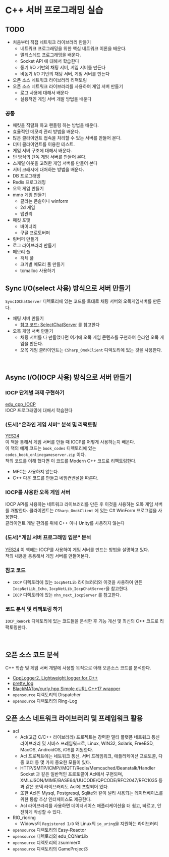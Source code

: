 # C++ 서버 프로그래밍 실습
      
## TODO
- 처음부터 직접 네트워크 라이브러리 만들기  
    - 네트워크 프로그래밍을 위한 핵심 네트워크 이론을 배운다.
	- 멀티스레드 프로그래밍을 배운다.
	- Socket API 에 대해서 학습한다 
	- 동기 I/O 기반의 채팅 서버, 게임 서버를 만든다
	- 비동기 I/O 기반의 채팅 서버, 게임 서버를 만든다
- 오픈 소스 네트워크 라이브러리 리팩토링
- 오픈 소스 네트워크 라이브러리를 사용하여 게임 서버 만들기  
    - 로그 사용에 대해서 배운다
	- 실용적인 게임 서버 개발 방법을 배운다
	
	
### 공통
- 패킷을 직렬화 하고 핸들링 하는 방법을 배운다.
- 효율적인 메모리 관리 방법을 배운다.
- 많은 클라이언트 접속을 처리할 수 있는 서버를 만들어 본다.
- 더미 클라이언트를 이용한 테스트.
- 게임 서버 구조에 대해서 배운다.
- 턴 방식의 단독 게임 서버를 만들어 본다.
- 스케일 아웃을 고려한 게임 서버를 만들어 본다
- 서버 크래시에 대처하는 방법을 배운다.
- DB 프로그래밍
- Redis 프로그래밍
- 오목 게임 만들기
- mmo 게임 만들기
    - 클라는 콘솔이나 winform 
	- 2d 게임
	- 맵관리
- 패킷 포맷
    - 바이너리
	- 구글 프로토버퍼
- 링버퍼 만들기
- 로그 라이브러리 만들기
- 메모리 풀
    - 객체 풀
	- 크기별 메모리 풀 만들기 
	- tcmalloc 사용하기
  
    
    
## Sync I/O(select 사용) 방식으로 서버 만들기 
`SyncIOChatServer` 디렉토리에 있는 코드를 토대로 채팅 서버와 오목게임서버를 만든다.  

- 채팅 서버 만들기
    - [참고 코드: SelectChatServer](https://github.com/jacking75/com2us_cppNetStudy_work/tree/master/SelectChatServer ) 를 참고한다  
- 오목 게임 서버 만들기
    - 채팅 서버를 다 만들었다면 여기에 오목 게임 콘텐츠를 구현하여 온라인 오목 게임을 만든다.
	- 오목 게임 클라이언트는 `CSharp_OmokClient` 디렉토리에 있는 것을 사용한다.  
    
    
<br/>
	

## Async I/O(IOCP 사용) 방식으로 서버 만들기
  
### IOCP 단계별 과제 구현하기
[edu_cpp_IOCP](https://github.com/jacking75/edu_cpp_IOCP)   
IOCP 프로그래밍에 대해서 학습한다  
  
### (도서)"온라인 게임 서버" 분석 및 리팩토링
[YES24](http://www.yes24.com/Product/Goods/1776627 )  
이 책을 통해서 게임 서버를 만들 때 IOCP를 어떻게 사용하는지 배운다.  
이 책의 예제 코드는 `book_codes` 디렉토리에 있는 `codes_book_onlinegameserver.zip` 이다.   
책의 코드를 이해 했다면 이 코드를 Modern C++ 코드로 리팩토링한다.    
- MFC는 사용하지 않는다.
- C++ 다운 코드를 만들고 네임컨벤셜을 따른다.  
    
    
### IOCP를 사용한 오목 게임 서버 
IOCP API를 사용하는 네트워크 라이브러리를 만든 후 이것을 사용하는 오목 게임 서버를 개발한다.
클라이언트는 `CSharp_OmokClient` 에 있는 C# WinForm 프로그램을 사용한다.    
클라이언트 개발 편의를 위해 C++ 이나 Unity를 사용하지 않는다
   
   
### (도서)"게임 서버 프로그래밍 입문" 분석
[YES24](http://www.yes24.com/Product/Goods/18497117 )  이 책에는 IOCP를 사용하여 게임 서버를 만드는 방법을 설명하고 있다.  
책의 내용을 응용해서 게임 서버를 만들어본다.  
    
	
### 참고 코드
- `IOCP` 디렉토리에 있는 `IocpNetLib` 라이브러리와 이것을 사용하여 만든 `IocpNetLib_Echo`, `IocpNetLib_IocpChatServer`을 참고한다.
- `IOCP` 디렉토리에 있는 `nhn_next_IocpServer` 를 참고한다.
  
  
### 코드 분석 및 리팩토링 하기
`IOCP_ReWork` 디렉토리에 있는 코드들을 분석한 후 기능 개선 및 최신의 C++ 코드로 리팩토링한다.  

     
<br/>     
    
	
## 오픈 소스 코드 분석
C++ 학습 및 게임 서버 개발에 사용할 목적으로 아래 오픈소스 코드를 분석한다.  
  
- [CppLogger2. Lightweight logger for C++](https://github.com/emilienlemaire/CppLogger2 )
- [pretty_log](https://github.com/myyrakle/pretty_log  )
- [BlackMATov/curly.hpp  Simple cURL C++17 wrapper](https://github.com/BlackMATov/curly.hpp )  
- `opensource` 디렉토리의 Dispatcher
- `opensource` 디렉토리의 Ring-Log
  
  
## 오픈 소스 네트워크 라이브러리 및 프레임워크 활용  
- acl
    - Acl(고급 C/C++ 라이브러리) 프로젝트는 강력한 멀티 플랫폼 네트워크 통신 라이브러리 및 서비스 프레임워크로, Linux, WIN32, Solaris, FreeBSD, MacOS, AndroidOS, iOS를 지원한다.
	- Acl 프로젝트에는 네트워크 통신, 서버 프레임워크, 애플리케이션 프로토콜, 다중 코더 등 몇 가지 중요한 모듈이 있다.
	- HTTP/SMTP/ICMP//MQTT/Redis/Memcached/Beanstalk/Handler Socket 과 같은 일반적인 프로토콜이 Acl에서 구현되며, XML/JSON/MIME/BASE64/UUCODE/QPCODE/RFC2047/RFC1035 등과 같은 코덱 라이브러리도 Acl에 포함되어 있다. 
	- 또한 Acl은 Mysql, Postgresql, Sqlite와 같이 널리 사용되는 데이터베이스를 위한 통합 추상 인터페이스도 제공한다.
	- Acl 라이브러리를 사용하면 데이터베이스 애플리케이션을 더 쉽고, 빠르고, 안전하게 작성할 수 있다.
- RIO_rioring
    -  Widows의 `Registered I/O` 와 Linux의 `io_uring`을 지원하는 라이브러리
- `opensource` 디렉토리의 Easy-Reactor
- `opensource` 디렉토리의 edu_CQNetLib
- `opensource` 디렉토리의 zsummerX
- `opensource` 디렉토리의 GameProject3